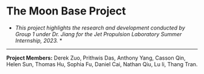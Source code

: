 # The Moon Base Project
* *This project highlights the research and development conducted by Group 1 under Dr. Jiang for the Jet Propulsion Laboratory Summer Internship, 2023.* * 
---------------------------------------------------------------------------------------------------------------------------------------------------
**Project Members:** Derek Zuo, Prithwis Das, Anthony Yang, Casson Qin, Helen Sun, Thomas Hu, Sophia Fu, Daniel Cai, Nathan Qiu, Lu li, Thang Tran.
